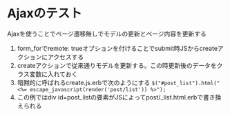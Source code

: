 # Ajaxのテスト

Ajaxを使うことでページ遷移無しでモデルの更新とページ内容を更新する

1. form_forでremote: trueオプションを付けることでsubmit時JSからcreateアクションにアクセスする
2. createアクションで従来通りモデルを更新する。この時更新後のデータをクラス変数に入れておく
3. 暗黙的に呼ばれるcreate.js.erbで次のようにする
  ```$("#post_list").html("<%= escape_javascript(render('post/list')) %>");```
5. この例ではdiv id=post_listの要素がJSによってpost/_list.html.erbで書き換えられる


